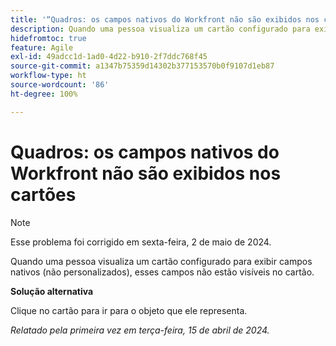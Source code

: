 ```yaml
---
title: '“Quadros: os campos nativos do Workfront não são exibidos nos cartões”'
description: Quando uma pessoa visualiza um cartão configurado para exibir campos nativos (não personalizados), esses campos não estão visíveis no cartão.
hidefromtoc: true
feature: Agile
exl-id: 49adcc1d-1ad0-4d22-b910-2f7ddc768f45
source-git-commit: a1347b75359d14302b377153570b0f9107d1eb87
workflow-type: ht
source-wordcount: '86'
ht-degree: 100%

---
```


# Quadros: os campos nativos do Workfront não são exibidos nos cartões

>[!NOTE]
>
>Esse problema foi corrigido em sexta-feira, 2 de maio de 2024.

Quando uma pessoa visualiza um cartão configurado para exibir campos nativos (não personalizados), esses campos não estão visíveis no cartão.

**Solução alternativa**

Clique no cartão para ir para o objeto que ele representa.

_Relatado pela primeira vez em terça-feira, 15 de abril de 2024._

